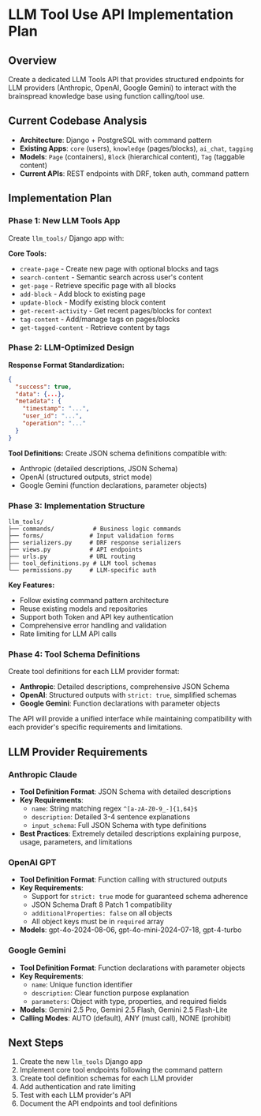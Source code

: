 # LLM Tool Use API Implementation Plan

## Overview
Create a dedicated LLM Tools API that provides structured endpoints for LLM providers (Anthropic, OpenAI, Google Gemini) to interact with the brainspread knowledge base using function calling/tool use.

## Current Codebase Analysis
- **Architecture**: Django + PostgreSQL with command pattern
- **Existing Apps**: `core` (users), `knowledge` (pages/blocks), `ai_chat`, `tagging`
- **Models**: `Page` (containers), `Block` (hierarchical content), `Tag` (taggable content)
- **Current APIs**: REST endpoints with DRF, token auth, command pattern

## Implementation Plan

### Phase 1: New LLM Tools App
Create `llm_tools/` Django app with:

**Core Tools:**
- `create-page` - Create new page with optional blocks and tags
- `search-content` - Semantic search across user's content
- `get-page` - Retrieve specific page with all blocks
- `add-block` - Add block to existing page
- `update-block` - Modify existing block content
- `get-recent-activity` - Get recent pages/blocks for context
- `tag-content` - Add/manage tags on pages/blocks
- `get-tagged-content` - Retrieve content by tags

### Phase 2: LLM-Optimized Design
**Response Format Standardization:**
```json
{
  "success": true,
  "data": {...},
  "metadata": {
    "timestamp": "...",
    "user_id": "...",
    "operation": "..."
  }
}
```

**Tool Definitions:** Create JSON schema definitions compatible with:
- Anthropic (detailed descriptions, JSON Schema)
- OpenAI (structured outputs, strict mode)
- Google Gemini (function declarations, parameter objects)

### Phase 3: Implementation Structure
```
llm_tools/
├── commands/           # Business logic commands
├── forms/             # Input validation forms
├── serializers.py     # DRF response serializers
├── views.py           # API endpoints
├── urls.py            # URL routing
├── tool_definitions.py # LLM tool schemas
└── permissions.py     # LLM-specific auth
```

**Key Features:**
- Follow existing command pattern architecture
- Reuse existing models and repositories
- Support both Token and API key authentication
- Comprehensive error handling and validation
- Rate limiting for LLM API calls

### Phase 4: Tool Schema Definitions
Create tool definitions for each LLM provider format:
- **Anthropic**: Detailed descriptions, comprehensive JSON Schema
- **OpenAI**: Structured outputs with `strict: true`, simplified schemas
- **Google Gemini**: Function declarations with parameter objects

The API will provide a unified interface while maintaining compatibility with each provider's specific requirements and limitations.

## LLM Provider Requirements

### Anthropic Claude
- **Tool Definition Format**: JSON Schema with detailed descriptions
- **Key Requirements**:
  - `name`: String matching regex `^[a-zA-Z0-9_-]{1,64}$`
  - `description`: Detailed 3-4 sentence explanations
  - `input_schema`: Full JSON Schema with type definitions
- **Best Practices**: Extremely detailed descriptions explaining purpose, usage, parameters, and limitations

### OpenAI GPT
- **Tool Definition Format**: Function calling with structured outputs
- **Key Requirements**:
  - Support for `strict: true` mode for guaranteed schema adherence
  - JSON Schema Draft 8 Patch 1 compatibility
  - `additionalProperties: false` on all objects
  - All object keys must be in `required` array
- **Models**: gpt-4o-2024-08-06, gpt-4o-mini-2024-07-18, gpt-4-turbo

### Google Gemini
- **Tool Definition Format**: Function declarations with parameter objects
- **Key Requirements**:
  - `name`: Unique function identifier
  - `description`: Clear function purpose explanation
  - `parameters`: Object with type, properties, and required fields
- **Models**: Gemini 2.5 Pro, Gemini 2.5 Flash, Gemini 2.5 Flash-Lite
- **Calling Modes**: AUTO (default), ANY (must call), NONE (prohibit)

## Next Steps
1. Create the new `llm_tools` Django app
2. Implement core tool endpoints following the command pattern
3. Create tool definition schemas for each LLM provider
4. Add authentication and rate limiting
5. Test with each LLM provider's API
6. Document the API endpoints and tool definitions